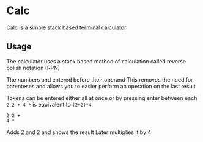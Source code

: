 # Calc
Calc is a simple stack based terminal calculator

## Usage
The calculator uses a stack based method of calculation called reverse polish notation (RPN)

The numbers and entered before their operand
This removes the need for parenteses and allows you to easier perform an operation on the last result

Tokens can be entered either all at once or by pressing enter between each
`2 2 + 4 *` is equivalent to `(2+2)*4`
```
2 2 +
4 *
```
Adds 2 and 2 and shows the result
Later multiplies it by 4
